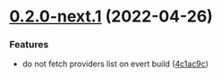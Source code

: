 # [0.2.0-next.1](https://github.com/queen-raae/gatsby-remark-oembed/compare/v0.1.1...v0.2.0-next.1) (2022-04-26)


### Features

* do not fetch providers list on evert build ([4c1ac9c](https://github.com/queen-raae/gatsby-remark-oembed/commit/4c1ac9c2109f0693e6755fc70e82f1571a90af3d))
